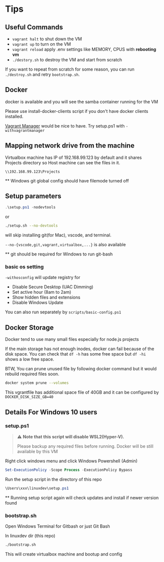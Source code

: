 <!---
title: Tips
date: 2021-09-26
--->

# Tips

## Useful Commands

- `vagrant halt` to shut down the VM
- `vagrant up` to turn on the VM
- `vagrant reload` apply .env settings like MEMORY, CPUS with **rebooting vm**
- `./destory.sh` to destroy the VM and start from scratch

If you want to repeat from scratch for some reason, you can run `./destroy.sh` and retry `bootstrap.sh`.

## Docker

docker is available and you will see the samba container running for the VM

Please use install-docker-clients script if you don't have docker clients installed.

[Vagrant Manager](https://www.vagrantmanager.com/) would be nice to have. Try setup.ps1 with `-withvagrantmanager`

## Mapping network drive from the machine

Virtualbox machine has IP of 192.168.99.123 by default
and it shares Projects directory so Host machine can see the files in it.

```
\\192.168.99.123\Projects
```

** Windows git global config should have filemode turned off


## Setup parameters

```powershell
.\setup.ps1 -nodevtools
```

or

```bash
./setup.sh --no-devtools
```

will skip installing git(for Mac), vscode, and terminal.

`--no-{vscode,git,vagrant,virtualbox,...}` is also available

** git should be required for Windows to run git-bash

### basic os setting

`-withosconfig` will update registry for

- Disable Secure Desktop (UAC Dimming)
- Set active hour (8am to 2am)
- Show hidden files and extensions
- Disable Windows Update

You can also run separately by `scripts/basic-config.ps1`

## Docker Storage

Docker tend to use many small files especially for node.js projects

If the main storage has not enough inodes, docker can fail because of the disk space.
You can check that `df -h` has some free space but `df -hi` shows a low free space.

BTW, You can prune unused file by following docker command but it would rebuild required files soon.

```bash
docker system prune --volumes
```

This vgrantfile has additional space file of 40GB and it can be configured by `DOCKER_DISK_SIZE_GB=40`

## Details For Windows 10 users


### setup.ps1

> :warning: **Note that this script will disable WSL2(Hyper-V).**
>
> Please backup any required files before running. Docker will be still available by this VM

Right click windows menu and click Windows Powershell (Admin)

```powershell
Set-ExecutionPolicy -Scope Process -ExecutionPolicy Bypass
```

Run the setup script in the directory of this repo

```powershell
\Users\xxx\linuxdev\setup.ps1
```

** Running setup script again will check updates and install if newer version found

### bootstrap.sh

Open Windows Terminal for Gitbash or just Git Bash

In linuxdev dir (this repo)

```bash
./bootstrap.sh
```

This will create virtualbox machine and bootup and config
    
